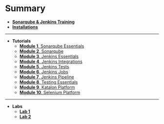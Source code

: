 

# Summary

* [**Sonarqube & Jenkins Training**](README.md)
* [**Installations**](installations.md)
---
* **Tutorials**
	- [**Module 1**. Sonarqube Essentials](tutorial/module_1.md)
	- [**Module 2**. Sonarqube](tutorial/module_2.md)
	- [**Module 3**. Jenkins Essentials](tutorial/module_3.md)
	- [**Module 4**. Jenkins Integrations](tutorial/module_4.md)
	- [**Module 5**. Jenkins Tests](tutorial/module_5.md)
	- [**Module 6**. Jenkins Jobs](tutorial/module_6.md)
	- [**Module 7**. Jenkins Pipeline](tutorial/module_7.md)
	- [**Module 8**. Testing Essentials](tutorial/module_8.md)
	- [**Module 9**. Katalon Platform](tutorial/module_9.md)
	- [**Module 10**. Selenium Platform](tutorial/module_10.md)
---
* **Labs**
	- [**Lab 1**](labs/lab_1.md)
	- [**Lab 2**](labs/lab_2.md)

